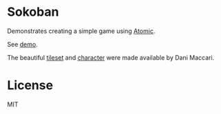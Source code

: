 # Sokoban
Demonstrates creating a simple game using [Atomic](https://github.com/mlanza/atomic).

See [demo](https://doesideas.com/sokoban/?monitor=*).

The beautiful [tileset](https://dani-maccari.itch.io/sokoban-tileset) and [character](https://dani-maccari.itch.io/nuclear-leak-character-asset-pack) were made available by Dani Maccari.

# License
MIT
